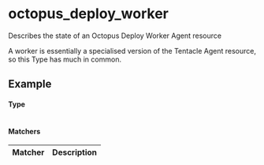 # octopus_deploy_worker

Describes the state of an Octopus Deploy Worker Agent resource

A worker is essentially a specialised version of the Tentacle Agent resource, so this Type has much in common.

## Example


#### Type

```ruby

```

#### Matchers

| Matcher | Description |
|:--------|:------------|